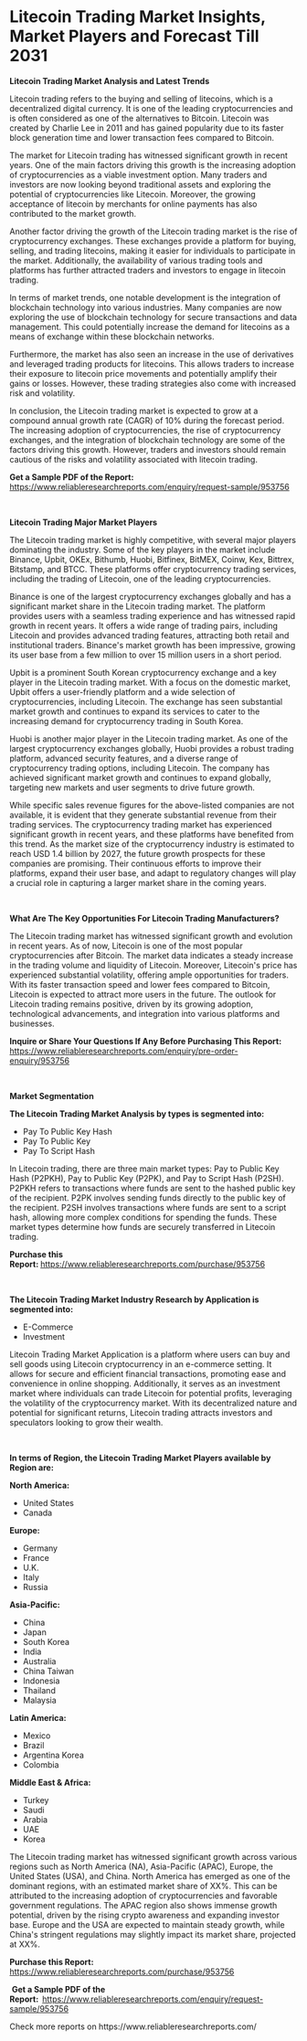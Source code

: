 <p><h1>Litecoin Trading Market Insights, Market Players and Forecast Till 2031</h1></p><p><strong>Litecoin Trading Market Analysis and Latest Trends</strong></p>
<p><p>Litecoin trading refers to the buying and selling of litecoins, which is a decentralized digital currency. It is one of the leading cryptocurrencies and is often considered as one of the alternatives to Bitcoin. Litecoin was created by Charlie Lee in 2011 and has gained popularity due to its faster block generation time and lower transaction fees compared to Bitcoin.</p><p>The market for Litecoin trading has witnessed significant growth in recent years. One of the main factors driving this growth is the increasing adoption of cryptocurrencies as a viable investment option. Many traders and investors are now looking beyond traditional assets and exploring the potential of cryptocurrencies like Litecoin. Moreover, the growing acceptance of litecoin by merchants for online payments has also contributed to the market growth.</p><p>Another factor driving the growth of the Litecoin trading market is the rise of cryptocurrency exchanges. These exchanges provide a platform for buying, selling, and trading litecoins, making it easier for individuals to participate in the market. Additionally, the availability of various trading tools and platforms has further attracted traders and investors to engage in litecoin trading.</p><p>In terms of market trends, one notable development is the integration of blockchain technology into various industries. Many companies are now exploring the use of blockchain technology for secure transactions and data management. This could potentially increase the demand for litecoins as a means of exchange within these blockchain networks.</p><p>Furthermore, the market has also seen an increase in the use of derivatives and leveraged trading products for litecoins. This allows traders to increase their exposure to litecoin price movements and potentially amplify their gains or losses. However, these trading strategies also come with increased risk and volatility.</p><p>In conclusion, the Litecoin trading market is expected to grow at a compound annual growth rate (CAGR) of 10% during the forecast period. The increasing adoption of cryptocurrencies, the rise of cryptocurrency exchanges, and the integration of blockchain technology are some of the factors driving this growth. However, traders and investors should remain cautious of the risks and volatility associated with litecoin trading.</p></p>
<p><strong>Get a Sample PDF of the Report:&nbsp;</strong> <a href="https://www.reliableresearchreports.com/enquiry/request-sample/953756">https://www.reliableresearchreports.com/enquiry/request-sample/953756</a></p>
<p>&nbsp;</p>
<p><strong>Litecoin Trading Major Market Players</strong></p>
<p><p>The Litecoin trading market is highly competitive, with several major players dominating the industry. Some of the key players in the market include Binance, Upbit, OKEx, Bithumb, Huobi, Bitfinex, BitMEX, Coinw, Kex, Bittrex, Bitstamp, and BTCC. These platforms offer cryptocurrency trading services, including the trading of Litecoin, one of the leading cryptocurrencies.</p><p>Binance is one of the largest cryptocurrency exchanges globally and has a significant market share in the Litecoin trading market. The platform provides users with a seamless trading experience and has witnessed rapid growth in recent years. It offers a wide range of trading pairs, including Litecoin and provides advanced trading features, attracting both retail and institutional traders. Binance's market growth has been impressive, growing its user base from a few million to over 15 million users in a short period.</p><p>Upbit is a prominent South Korean cryptocurrency exchange and a key player in the Litecoin trading market. With a focus on the domestic market, Upbit offers a user-friendly platform and a wide selection of cryptocurrencies, including Litecoin. The exchange has seen substantial market growth and continues to expand its services to cater to the increasing demand for cryptocurrency trading in South Korea.</p><p>Huobi is another major player in the Litecoin trading market. As one of the largest cryptocurrency exchanges globally, Huobi provides a robust trading platform, advanced security features, and a diverse range of cryptocurrency trading options, including Litecoin. The company has achieved significant market growth and continues to expand globally, targeting new markets and user segments to drive future growth.</p><p>While specific sales revenue figures for the above-listed companies are not available, it is evident that they generate substantial revenue from their trading services. The cryptocurrency trading market has experienced significant growth in recent years, and these platforms have benefited from this trend. As the market size of the cryptocurrency industry is estimated to reach USD 1.4 billion by 2027, the future growth prospects for these companies are promising. Their continuous efforts to improve their platforms, expand their user base, and adapt to regulatory changes will play a crucial role in capturing a larger market share in the coming years.</p></p>
<p>&nbsp;</p>
<p><strong>What Are The Key Opportunities For Litecoin Trading Manufacturers?</strong></p>
<p><p>The Litecoin trading market has witnessed significant growth and evolution in recent years. As of now, Litecoin is one of the most popular cryptocurrencies after Bitcoin. The market data indicates a steady increase in the trading volume and liquidity of Litecoin. Moreover, Litecoin's price has experienced substantial volatility, offering ample opportunities for traders. With its faster transaction speed and lower fees compared to Bitcoin, Litecoin is expected to attract more users in the future. The outlook for Litecoin trading remains positive, driven by its growing adoption, technological advancements, and integration into various platforms and businesses.</p></p>
<p><strong>Inquire or Share Your Questions If Any Before Purchasing This Report:</strong> <a href="https://www.reliableresearchreports.com/enquiry/pre-order-enquiry/953756">https://www.reliableresearchreports.com/enquiry/pre-order-enquiry/953756</a></p>
<p>&nbsp;</p>
<p><strong>Market Segmentation</strong></p>
<p><strong>The Litecoin Trading Market Analysis by types is segmented into:</strong></p>
<p><ul><li>Pay To Public Key Hash</li><li>Pay To Public Key</li><li>Pay To Script Hash</li></ul></p>
<p><p>In Litecoin trading, there are three main market types: Pay to Public Key Hash (P2PKH), Pay to Public Key (P2PK), and Pay to Script Hash (P2SH). P2PKH refers to transactions where funds are sent to the hashed public key of the recipient. P2PK involves sending funds directly to the public key of the recipient. P2SH involves transactions where funds are sent to a script hash, allowing more complex conditions for spending the funds. These market types determine how funds are securely transferred in Litecoin trading.</p></p>
<p><strong>Purchase this Report:&nbsp;</strong><a href="https://www.reliableresearchreports.com/purchase/953756">https://www.reliableresearchreports.com/purchase/953756</a></p>
<p>&nbsp;</p>
<p><strong>The Litecoin Trading Market Industry Research by Application is segmented into:</strong></p>
<p><ul><li>E-Commerce</li><li>Investment</li></ul></p>
<p><p>Litecoin Trading Market Application is a platform where users can buy and sell goods using Litecoin cryptocurrency in an e-commerce setting. It allows for secure and efficient financial transactions, promoting ease and convenience in online shopping. Additionally, it serves as an investment market where individuals can trade Litecoin for potential profits, leveraging the volatility of the cryptocurrency market. With its decentralized nature and potential for significant returns, Litecoin trading attracts investors and speculators looking to grow their wealth.</p></p>
<p>&nbsp;</p>
<p><strong>In terms of Region, the Litecoin Trading Market Players available by Region are:</strong></p>
<p>
    <p> <strong> North America: </strong>
        <ul>
            <li>United States</li>
            <li>Canada</li>
        </ul>
        </p> 
    <p> <strong> Europe: </strong>
        <ul>
            <li>Germany</li>
            <li>France</li>
            <li>U.K.</li>
            <li>Italy</li>
            <li>Russia</li>
        </ul>
        </p> 
    <p> <strong> Asia-Pacific: </strong>
        <ul>
            <li>China</li>
            <li>Japan</li>
            <li>South Korea</li>
            <li>India</li>
            <li>Australia</li>
            <li>China Taiwan</li>
            <li>Indonesia</li>
            <li>Thailand</li>
            <li>Malaysia</li>
        </ul>
        </p> 
    <p> <strong> Latin America: </strong>
        <ul>
            <li>Mexico</li>
            <li>Brazil</li>
            <li>Argentina Korea</li>
            <li>Colombia</li>
        </ul>
        </p> 
    <p> <strong> Middle East & Africa: </strong>
        <ul>
            <li>Turkey</li>
            <li>Saudi</li>
            <li>Arabia</li>
            <li>UAE</li>
            <li>Korea</li>
        </ul>
    </p>
    </p>
<p><p>The Litecoin trading market has witnessed significant growth across various regions such as North America (NA), Asia-Pacific (APAC), Europe, the United States (USA), and China. North America has emerged as one of the dominant regions, with an estimated market share of XX%. This can be attributed to the increasing adoption of cryptocurrencies and favorable government regulations. The APAC region also shows immense growth potential, driven by the rising crypto awareness and expanding investor base. Europe and the USA are expected to maintain steady growth, while China's stringent regulations may slightly impact its market share, projected at XX%.</p></p>
<p><strong>Purchase this Report: </strong><a href="https://www.reliableresearchreports.com/purchase/953756">https://www.reliableresearchreports.com/purchase/953756</a></p>
<p>&nbsp;<strong>Get a Sample PDF of the Report:&nbsp;&nbsp;</strong><a href="https://www.reliableresearchreports.com/enquiry/request-sample/953756">https://www.reliableresearchreports.com/enquiry/request-sample/953756</a></p>
<p><strong></strong></p>
<p>Check more reports on https://www.reliableresearchreports.com/</p>